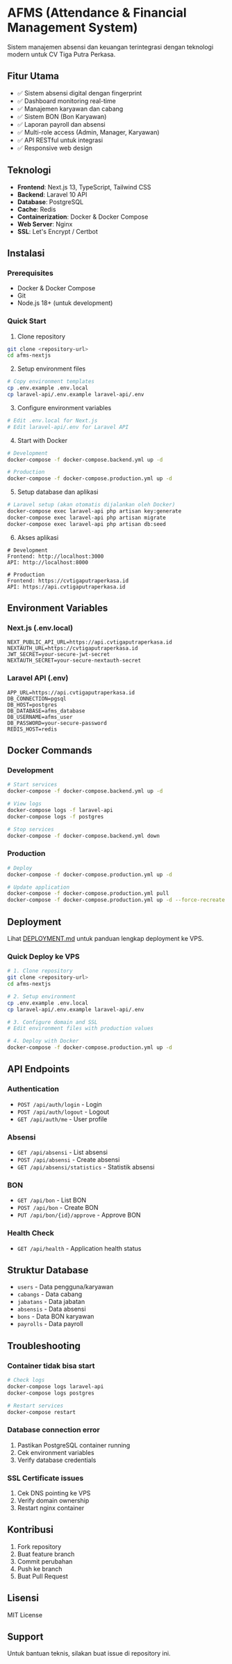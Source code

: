 # AFMS (Attendance & Financial Management System)

Sistem manajemen absensi dan keuangan terintegrasi dengan teknologi modern untuk CV Tiga Putra Perkasa.

## Fitur Utama

- ✅ Sistem absensi digital dengan fingerprint
- ✅ Dashboard monitoring real-time
- ✅ Manajemen karyawan dan cabang
- ✅ Sistem BON (Bon Karyawan)
- ✅ Laporan payroll dan absensi
- ✅ Multi-role access (Admin, Manager, Karyawan)
- ✅ API RESTful untuk integrasi
- ✅ Responsive web design

## Teknologi

- **Frontend**: Next.js 13, TypeScript, Tailwind CSS
- **Backend**: Laravel 10 API
- **Database**: PostgreSQL
- **Cache**: Redis
- **Containerization**: Docker & Docker Compose
- **Web Server**: Nginx
- **SSL**: Let's Encrypt / Certbot

## Instalasi

### Prerequisites
- Docker & Docker Compose
- Git
- Node.js 18+ (untuk development)

### Quick Start

1. Clone repository
```bash
git clone <repository-url>
cd afms-nextjs
```

2. Setup environment files
```bash
# Copy environment templates
cp .env.example .env.local
cp laravel-api/.env.example laravel-api/.env
```

3. Configure environment variables
```bash
# Edit .env.local for Next.js
# Edit laravel-api/.env for Laravel API
```

4. Start with Docker
```bash
# Development
docker-compose -f docker-compose.backend.yml up -d

# Production
docker-compose -f docker-compose.production.yml up -d
```

5. Setup database dan aplikasi
```bash
# Laravel setup (akan otomatis dijalankan oleh Docker)
docker-compose exec laravel-api php artisan key:generate
docker-compose exec laravel-api php artisan migrate
docker-compose exec laravel-api php artisan db:seed
```

6. Akses aplikasi
```
# Development
Frontend: http://localhost:3000
API: http://localhost:8000

# Production
Frontend: https://cvtigaputraperkasa.id
API: https://api.cvtigaputraperkasa.id
```

## Environment Variables

### Next.js (.env.local)
```env
NEXT_PUBLIC_API_URL=https://api.cvtigaputraperkasa.id
NEXTAUTH_URL=https://cvtigaputraperkasa.id
JWT_SECRET=your-secure-jwt-secret
NEXTAUTH_SECRET=your-secure-nextauth-secret
```

### Laravel API (.env)
```env
APP_URL=https://api.cvtigaputraperkasa.id
DB_CONNECTION=pgsql
DB_HOST=postgres
DB_DATABASE=afms_database
DB_USERNAME=afms_user
DB_PASSWORD=your-secure-password
REDIS_HOST=redis
```

## Docker Commands

### Development
```bash
# Start services
docker-compose -f docker-compose.backend.yml up -d

# View logs
docker-compose logs -f laravel-api
docker-compose logs -f postgres

# Stop services
docker-compose -f docker-compose.backend.yml down
```

### Production
```bash
# Deploy
docker-compose -f docker-compose.production.yml up -d

# Update application
docker-compose -f docker-compose.production.yml pull
docker-compose -f docker-compose.production.yml up -d --force-recreate
```

## Deployment

Lihat [DEPLOYMENT.md](DEPLOYMENT.md) untuk panduan lengkap deployment ke VPS.

### Quick Deploy ke VPS
```bash
# 1. Clone repository
git clone <repository-url>
cd afms-nextjs

# 2. Setup environment
cp .env.example .env.local
cp laravel-api/.env.example laravel-api/.env

# 3. Configure domain and SSL
# Edit environment files with production values

# 4. Deploy with Docker
docker-compose -f docker-compose.production.yml up -d
```

## API Endpoints

### Authentication
- `POST /api/auth/login` - Login
- `POST /api/auth/logout` - Logout
- `GET /api/auth/me` - User profile

### Absensi
- `GET /api/absensi` - List absensi
- `POST /api/absensi` - Create absensi
- `GET /api/absensi/statistics` - Statistik absensi

### BON
- `GET /api/bon` - List BON
- `POST /api/bon` - Create BON
- `PUT /api/bon/{id}/approve` - Approve BON

### Health Check
- `GET /api/health` - Application health status

## Struktur Database

- `users` - Data pengguna/karyawan
- `cabangs` - Data cabang
- `jabatans` - Data jabatan
- `absensis` - Data absensi
- `bons` - Data BON karyawan
- `payrolls` - Data payroll

## Troubleshooting

### Container tidak bisa start
```bash
# Check logs
docker-compose logs laravel-api
docker-compose logs postgres

# Restart services
docker-compose restart
```

### Database connection error
1. Pastikan PostgreSQL container running
2. Cek environment variables
3. Verify database credentials

### SSL Certificate issues
1. Cek DNS pointing ke VPS
2. Verify domain ownership
3. Restart nginx container

## Kontribusi

1. Fork repository
2. Buat feature branch
3. Commit perubahan
4. Push ke branch
5. Buat Pull Request

## Lisensi

MIT License

## Support

Untuk bantuan teknis, silakan buat issue di repository ini.